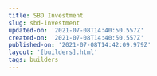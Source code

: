 ```yaml
---
title: SBD Investment
slug: sbd-investment
updated-on: '2021-07-08T14:40:50.557Z'
created-on: '2021-07-08T14:40:50.557Z'
published-on: '2021-07-08T14:42:09.979Z'
layout: '[builders].html'
tags: builders
---
```



